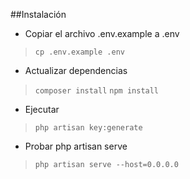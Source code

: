 ##Instalación

* Copiar el archivo .env.example a .env
 >  `cp .env.example .env`

* Actualizar dependencias
 >  `composer install`
 >  `npm install`

* Ejecutar
 > `php artisan key:generate` 
 
* Probar php artisan serve
 > `php artisan serve --host=0.0.0.0`